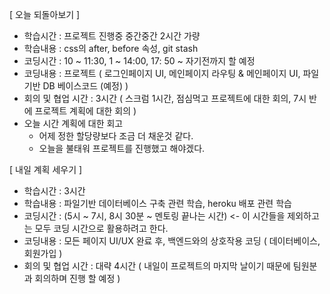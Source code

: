 [ 오늘 되돌아보기 ]
- 학습시간 : 프로젝트 진행중 중간중간 2시간 가량
- 학습내용 : css의 after, before 속성, git stash
- 코딩시간 : 10 ~ 11:30, 1 ~ 14:00, 17: 50 ~ 자기전까지 할 예정
- 코딩내용 : 프로젝트 ( 로그인페이지 UI, 메인페이지 라우팅 & 메인페이지 UI, 파일기반 DB 베이스코드 (예정) )
- 회의 및 협업 시간 : 3시간 ( 스크럼 1시간, 점심먹고 프로젝트에 대한 회의, 7시 반에 프로젝트 계획에 대한 회의 )
- 오늘 시간 계획에 대한 회고
  - 어제 정한 할당량보다 조금 더 채운것 같다.
  - 오늘을 불태워 프로젝트를 진행했고 해야겠다.

[ 내일 계획 세우기 ]

- 학습시간 : 3시간
- 학습내용 : 파일기반 데이터베이스 구축 관련 학습, heroku 배포 관련 학습
- 코딩시간 : (5시 ~ 7시, 8시 30분 ~ 멘토링 끝나는 시간) <- 이 시간들을 제외하고는 모두 코딩 시간으로 활용하려고 한다. 
- 코딩내용 : 모든 페이지 UI/UX 완료 후, 백엔드와의 상호작용 코딩 ( 데이터베이스, 회원가입 ) 
- 회의 및 협업 시간 : 대략 4시간 ( 내일이 프로젝트의 마지막 날이기 때문에 팀원분과 회의하며 진행 할 예정 )


